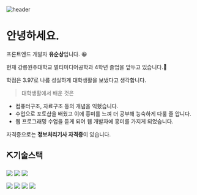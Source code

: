 ![header](https://capsule-render.vercel.app/api?type=Waving&color=auto&height=100&section=header&text=hi%20soon!🙄&fontSize=30)


# 안녕하세요. 
프론트엔드 개발자 **유순상**입니다. 😀

현재 강릉원주대학교 멀티미디어공학과 4학년 졸업을 앞두고 있습니다.🦾

학점은 3.97로 나름 성실하게 대학생활을 보냈다고 생각합니다. 

> 대학생활에서 배운 것은
> 
- 컴퓨터구조, 자료구조 등의 개념을 익혔습니다.
- 수업으로 포토샵을 배웠고 이에 흥미를 느껴 더 공부해 능숙하게 다룰 줄 압니다.
- 웹 프로그래밍 수업을 듣게 되어 웹 개발자에 흥미를 가지게 되었습니다.

자격증으로는 **정보처리기사 자격증**이 있습니다. 

## ⛏기술스택
<img src="https://img.shields.io/badge/HTML5-f77900?style=flat-square&logo=HTML5&logoColor=white"/></a>
<img src="https://img.shields.io/badge/CSS-31a8d8?style=flat-square&logo=CSS3&logoColor=white"/></a>
<img src="https://img.shields.io/badge/javascript-3766AB?style=flat-square&logo=JavaScript&logoColor=white"/></a>

<img src="https://img.shields.io/badge/nodejs-87bf00?style=flat-square&logo=Node.js&logoColor=63655e"/></a>
<img src="https://img.shields.io/badge/TypeScript-0076c6?style=flat-square&logo=TypeScript&logoColor=83acc9"/></a>
<img src="https://img.shields.io/badge/react-black?style=flat-square&logo=React&logoColor=40ccfb"/></a>
<img src="https://img.shields.io/badge/Redux-7e43c0?style=flat-square&logo=Redux&logoColor=white"/></a>


